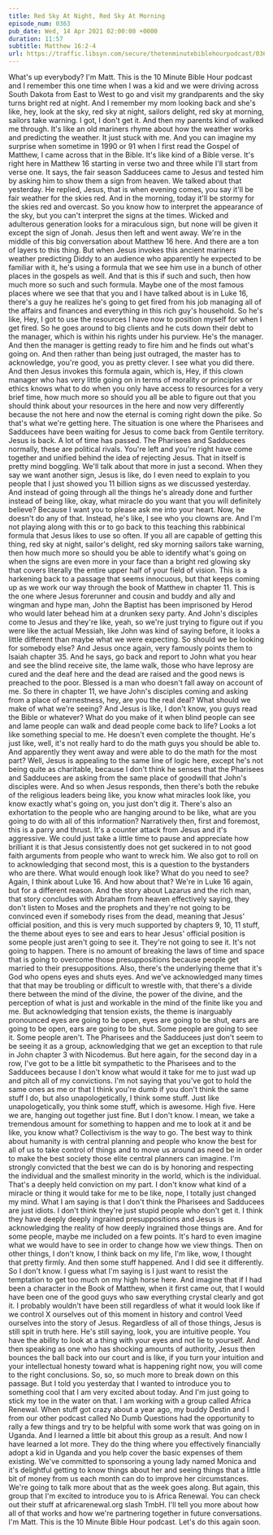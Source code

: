 ```yaml
---
title: Red Sky At Night, Red Sky At Morning
episode_num: 0363
pub_date: Wed, 14 Apr 2021 02:00:00 +0000
duration: 11:57
subtitle: Matthew 16:2-4
url: https://traffic.libsyn.com/secure/thetenminutebiblehourpodcast/0363_-_Red_Sky_At_Night_Red_Sky_At_Morning.mp3
---
```


 What's up everybody? I'm Matt. This is the 10 Minute Bible Hour podcast and I remember this one time when I was a kid and we were driving across South Dakota from East to West to go and visit my grandparents and the sky turns bright red at night. And I remember my mom looking back and she's like, hey, look at the sky, red sky at night, sailors delight, red sky at morning, sailors take warning. I got, I don't get it. And then my parents kind of walked me through. It's like an old mariners rhyme about how the weather works and predicting the weather. It just stuck with me. And you can imagine my surprise when sometime in 1990 or 91 when I first read the Gospel of Matthew, I came across that in the Bible. It's like kind of a Bible verse. It's right here in Matthew 16 starting in verse two and three while I'll start from verse one. It says, the fair season Sadducees came to Jesus and tested him by asking him to show them a sign from heaven. We talked about that yesterday. He replied, Jesus, that is when evening comes, you say it'll be fair weather for the skies red. And in the morning, today it'll be stormy for the skies red and overcast. So you know how to interpret the appearance of the sky, but you can't interpret the signs at the times. Wicked and adulterous generation looks for a miraculous sign, but none will be given it except the sign of Jonah. Jesus then left and went away. We're in the middle of this big conversation about Matthew 16 here. And there are a ton of layers to this thing. But when Jesus invokes this ancient mariners weather predicting Diddy to an audience who apparently he expected to be familiar with it, he's using a formula that we see him use in a bunch of other places in the gospels as well. And that is this if such and such, then how much more so such and such formula. Maybe one of the most famous places where we see that that you and I have talked about is in Luke 16, there's a guy he realizes he's going to get fired from his job managing all of the affairs and finances and everything in this rich guy's household. So he's like, Hey, I got to use the resources I have now to position myself for when I get fired. So he goes around to big clients and he cuts down their debt to the manager, which is within his rights under his purview. He's the manager. And then the manager is getting ready to fire him and he finds out what's going on. And then rather than being just outraged, the master has to acknowledge, you're good, you as pretty clever. I see what you did there. And then Jesus invokes this formula again, which is, Hey, if this clown manager who has very little going on in terms of morality or principles or ethics knows what to do when you only have access to resources for a very brief time, how much more so should you all be able to figure out that you should think about your resources in the here and now very differently because the not here and now the eternal is coming right down the pike. So that's what we're getting here. The situation is one where the Pharisees and Sadducees have been waiting for Jesus to come back from Gentile territory. Jesus is back. A lot of time has passed. The Pharisees and Sadducees normally, these are political rivals. You're left and you're right have come together and unified behind the idea of rejecting Jesus. That in itself is pretty mind boggling. We'll talk about that more in just a second. When they say we want another sign, Jesus is like, do I even need to explain to you people that I just showed you 11 billion signs as we discussed yesterday. And instead of going through all the things he's already done and further instead of being like, okay, what miracle do you want that you will definitely believe? Because I want you to please ask me into your heart. Now, he doesn't do any of that. Instead, he's like, I see who you clowns are. And I'm not playing along with this or to go back to this teaching this rabbinical formula that Jesus likes to use so often. If you all are capable of getting this thing, red sky at night, sailor's delight, red sky morning sailors take warning, then how much more so should you be able to identify what's going on when the signs are even more in your face than a bright red glowing sky that covers literally the entire upper half of your field of vision. This is a harkening back to a passage that seems innocuous, but that keeps coming up as we work our way through the book of Matthew in chapter 11. This is the one where Jesus forerunner and cousin and buddy and ally and wingman and hype man, John the Baptist has been imprisoned by Herod who would later behead him at a drunken sexy party. And John's disciples come to Jesus and they're like, yeah, so we're just trying to figure out if you were like the actual Messiah, like John was kind of saying before, it looks a little different than maybe what we were expecting. So should we be looking for somebody else? And Jesus once again, very famously points them to Isaiah chapter 35. And he says, go back and report to John what you hear and see the blind receive site, the lame walk, those who have leprosy are cured and the deaf here and the dead are raised and the good news is preached to the poor. Blessed is a man who doesn't fall away on account of me. So there in chapter 11, we have John's disciples coming and asking from a place of earnestness, hey, are you the real deal? What should we make of what we're seeing? And Jesus is like, I don't know, you guys read the Bible or whatever? What do you make of it when blind people can see and lame people can walk and dead people come back to life? Looks a lot like something special to me. He doesn't even complete the thought. He's just like, well, it's not really hard to do the math guys you should be able to. And apparently they went away and were able to do the math for the most part? Well, Jesus is appealing to the same line of logic here, except he's not being quite as charitable, because I don't think he senses that the Pharisees and Sadducees are asking from the same place of goodwill that John's disciples were. And so when Jesus responds, then there's both the rebuke of the religious leaders being like, you know what miracles look like, you know exactly what's going on, you just don't dig it. There's also an exhortation to the people who are hanging around to be like, what are you going to do with all of this information? Narratively then, first and foremost, this is a parry and thrust. It's a counter attack from Jesus and it's aggressive. We could just take a little time to pause and appreciate how brilliant it is that Jesus consistently does not get suckered in to not good faith arguments from people who want to wreck him. We also got to roll on to acknowledging that second most, this is a question to the bystanders who are there. What would enough look like? What do you need to see? Again, I think about Luke 16. And how about that? We're in Luke 16 again, but for a different reason. And the story about Lazarus and the rich man, that story concludes with Abraham from heaven effectively saying, they don't listen to Moses and the prophets and they're not going to be convinced even if somebody rises from the dead, meaning that Jesus' official position, and this is very much supported by chapters 9, 10, 11 stuff, the theme about eyes to see and ears to hear Jesus' official position is some people just aren't going to see it. They're not going to see it. It's not going to happen. There is no amount of breaking the laws of time and space that is going to overcome those presuppositions because people get married to their presuppositions. Also, there's the underlying theme that it's God who opens eyes and shuts eyes. And we've acknowledged many times that that may be troubling or difficult to wrestle with, that there's a divide there between the mind of the divine, the power of the divine, and the perception of what is just and workable in the mind of the finite like you and me. But acknowledging that tension exists, the theme is inarguably pronounced eyes are going to be open, eyes are going to be shut, ears are going to be open, ears are going to be shut. Some people are going to see it. Some people aren't. The Pharisees and the Sadducees just don't seem to be seeing it as a group, acknowledging that we get an exception to that rule in John chapter 3 with Nicodemus. But here again, for the second day in a row, I've got to be a little bit sympathetic to the Pharisees and to the Sadducees because I don't know what would it take for me to just wad up and pitch all of my convictions. I'm not saying that you've got to hold the same ones as me or that I think you're dumb if you don't think the same stuff I do, but also unapologetically, I think some stuff. Just like unapologetically, you think some stuff, which is awesome. High five. Here we are, hanging out together just fine. But I don't know. I mean, we take a tremendous amount for something to happen and me to look at it and be like, you know what? Collectivism is the way to go. The best way to think about humanity is with central planning and people who know the best for all of us to take control of things and to move us around as need be in order to make the best society those elite central planners can imagine. I'm strongly convicted that the best we can do is by honoring and respecting the individual and the smallest minority in the world, which is the individual. That's a deeply held conviction on my part. I don't know what kind of a miracle or thing it would take for me to be like, nope, I totally just changed my mind. What I am saying is that I don't think the Pharisees and Sadducees are just idiots. I don't think they're just stupid people who don't get it. I think they have deeply deeply ingrained presuppositions and Jesus is acknowledging the reality of how deeply ingrained those things are. And for some people, maybe me included on a few points. It's hard to even imagine what we would have to see in order to change how we view things. Then on other things, I don't know, I think back on my life, I'm like, wow, I thought that pretty firmly. And then some stuff happened. And I did see it differently. So I don't know. I guess what I'm saying is I just want to resist the temptation to get too much on my high horse here. And imagine that if I had been a character in the Book of Matthew, when it first came out, that I would have been one of the good guys who saw everything crystal clearly and got it. I probably wouldn't have been still regardless of what it would look like if we control X ourselves out of this moment in history and control Veed ourselves into the story of Jesus. Regardless of all of those things, Jesus is still spit in truth here. He's still saying, look, you are intuitive people. You have the ability to look at a thing with your eyes and not lie to yourself. And then speaking as one who has shocking amounts of authority, Jesus then bounces the ball back into our court and is like, if you turn your intuition and your intellectual honesty toward what is happening right now, you will come to the right conclusions. So, so, so much more to break down on this passage. But I told you yesterday that I wanted to introduce you to something cool that I am very excited about today. And I'm just going to stick my toe in the water on that. I am working with a group called Africa Renewal. When stuff got crazy about a year ago, my buddy Destin and I from our other podcast called No Dumb Questions had the opportunity to rally a few things and try to be helpful with some work that was going on in Uganda. And I learned a little bit about this group as a result. And now I have learned a lot more. They do the thing where you effectively financially adopt a kid in Uganda and you help cover the basic expenses of them existing. We've committed to sponsoring a young lady named Monica and it's delightful getting to know things about her and seeing things that a little bit of money from us each month can do to improve her circumstances. We're going to talk more about that as the week goes along. But again, this group that I'm excited to introduce you to is Africa Renewal. You can check out their stuff at africarenewal.org slash TmbH. I'll tell you more about how all of that works and how we're partnering together in future conversations. I'm Matt. This is the 10 Minute Bible Hour podcast. Let's do this again soon.